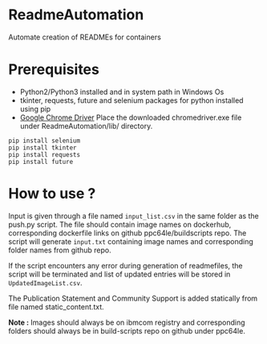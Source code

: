 # ReadmeAutomation
Automate creation of READMEs for containers

# Prerequisites
* Python2/Python3 installed and in system path in Windows Os
* tkinter, requests, future and selenium packages for python installed using pip 
* [Google Chrome Driver](https://chromedriver.storage.googleapis.com/2.42/chromedriver_win32.zip) Place the downloaded chromedriver.exe file under ReadmeAutomation/lib/ directory.

```
pip install selenium
pip install tkinter
pip install requests
pip install future
```

# How to use ?

Input is given through a file named ```input_list.csv``` in the same folder as the push.py script.
The file should contain image names on dockerhub, corresponding dockerfile links on github ppc64le/buildscripts repo.
The script will generate ```input.txt``` containing image names and corresponding folder names from github repo. 

If the script encounters any error during generation of readmefiles, the script will be terminated and list of updated entries will be stored in ```UpdatedImageList.csv```.

The Publication Statement and Community Support is added statically from file named static_content.txt.

**Note :** Images should always be on ibmcom registry and corresponding folders should always be in build-scripts repo on github under ppc64le.
